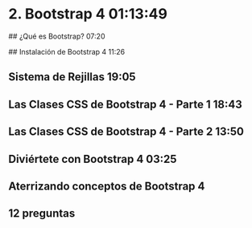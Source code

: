 # 2. Bootstrap 4 01:13:49

## ¿Qué es Bootstrap? 07:20

## Instalación de Bootstrap 4 11:26

## Sistema de Rejillas 19:05

## Las Clases CSS de Bootstrap 4 - Parte 1 18:43

## Las Clases CSS de Bootstrap 4 - Parte 2 13:50

## Diviértete con Bootstrap 4 03:25

## Aterrizando conceptos de Bootstrap 4 

## 12 preguntas
